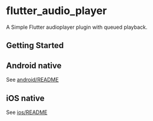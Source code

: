 # flutter_audio_player

A Simple Flutter audioplayer plugin with queued playback.

## Getting Started

## Android native

See [android/README](./android/README.md)

## iOS native

See [ios/README](./ios/README.md)
